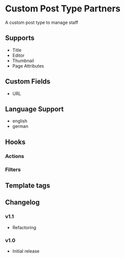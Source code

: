 # Custom Post Type Partners

A custom post type to manage staff

## Supports

* Title
* Editor
* Thumbnail
* Page Attributes

## Custom Fields

* URL

## Language Support

* english
* german

## Hooks

### Actions


### Filters


## Template tags


## Changelog

### v1.1

* Refactoring

### v1.0

* Initial release

